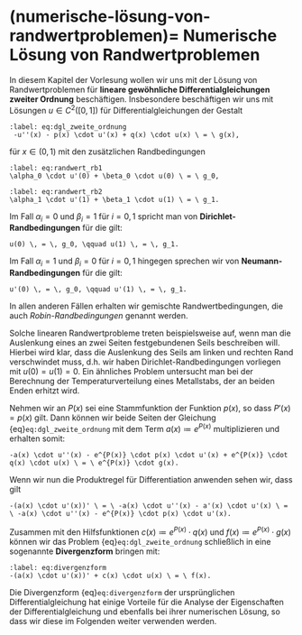 (numerische-lösung-von-randwertproblemen)=
Numerische Lösung von Randwertproblemen
===

In diesem Kapitel der Vorlesung wollen wir uns mit der Lösung von
Randwertproblemen für **lineare gewöhnliche Differentialgleichungen
zweiter Ordnung** beschäftigen. Insbesondere beschäftigen wir uns mit
Lösungen $u \in C^2([0,1])$ für Differentialgleichungen der Gestalt
```{math}
:label: eq:dgl_zweite_ordnung
 -u''(x) - p(x) \cdot u'(x) + q(x) \cdot u(x) \ = \ g(x),
```
für $x\in (0,1)$ mit den zusätzlichen Randbedingungen
```{math}
:label: eq:randwert_rb1
\alpha_0 \cdot u'(0) + \beta_0 \cdot u(0) \ = \ g_0,

```
```{math}
:label: eq:randwert_rb2
\alpha_1 \cdot u'(1) + \beta_1 \cdot u(1) \ = \ g_1. 

```
Im Fall $\alpha_i = 0$ und $\beta_i = 1$ für $i=0,1$ spricht man von
**Dirichlet-Randbedingungen** für die gilt:
```{math}
u(0) \, = \, g_0, \qquad u(1) \, = \, g_1.
```
Im Fall $\alpha_i=1$ und $\beta_i=0$ für $i=0,1$ hingegen sprechen wir
von **Neumann-Randbedingungen** für die gilt:
```{math}
u'(0) \, = \, g_0, \qquad u'(1) \, = \, g_1.
```
In allen anderen Fällen erhalten wir gemischte Randwertbedingungen, die
auch *Robin-Randbedingungen* genannt werden.

Solche linearen Randwertprobleme treten beispielsweise auf, wenn man die
Auslenkung eines an zwei Seiten festgebundenen Seils beschreiben will.
Hierbei wird klar, dass die Auslenkung des Seils am linken und rechten
Rand verschwindet muss, d.h. wir haben Dirichlet-Randbedingungen
vorliegen mit $u(0) = u(1) = 0$. Ein ähnliches Problem untersucht man
bei der Berechnung der Temperaturverteilung eines Metallstabs, der an
beiden Enden erhitzt wird.

Nehmen wir an $P(x)$ sei eine Stammfunktion der Funktion $p(x)$, so dass
$P'(x) = p(x)$ gilt. Dann können wir beide Seiten der Gleichung
{eq}`eq:dgl_zweite_ordnung` mit dem Term $a(x) \coloneqq e^{P(x)}$
multiplizieren und erhalten somit:
```{math}
-a(x) \cdot u''(x) - e^{P(x)} \cdot p(x) \cdot u'(x) + e^{P(x)} \cdot q(x) \cdot u(x) \ = \ e^{P(x)} \cdot g(x).
```
Wenn wir nun die Produktregel für Differentiation anwenden sehen wir,
dass gilt
```{math}
-(a(x) \cdot u'(x))' \ = \ -a(x) \cdot u''(x) - a'(x) \cdot u'(x) \ = \ -a(x) \cdot u''(x) - e^{P(x)} \cdot p(x) \cdot u'(x).
```
Zusammen mit den Hilfsfunktionen $c(x) \coloneqq e^{P(x)} \cdot q(x)$
und $f(x) \coloneqq e^{P(x)} \cdot g(x)$ können wir das Problem
{eq}`eq:dgl_zweite_ordnung` schließlich in eine sogenannte
**Divergenzform** bringen mit:
```{math}
:label: eq:divergenzform
-(a(x) \cdot u'(x))' + c(x) \cdot u(x) \ = \ f(x).
```
Die Divergenzform {eq}`eq:divergenzform` der ursprünglichen
Differentialgleichung hat einige Vorteile für die Analyse der
Eigenschaften der Differentialgleichung und ebenfalls bei ihrer
numerischen Lösung, so dass wir diese im Folgenden weiter verwenden
werden.

